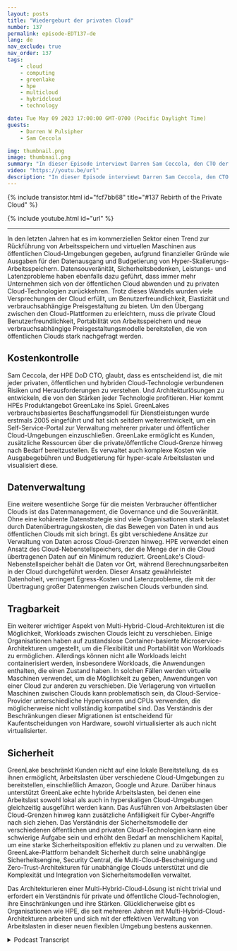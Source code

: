```yaml
---
layout: posts
title: "Wiedergeburt der privaten Cloud"
number: 137
permalink: episode-EDT137-de
lang: de
nav_exclude: true
nav_order: 137
tags:
    - cloud
    - computing
    - greenlake
    - hpe
    - multicloud
    - hybridcloud
    - technology

date: Tue May 09 2023 17:00:00 GMT-0700 (Pacific Daylight Time)
guests:
    - Darren W Pulsipher
    - Sam Ceccola

img: thumbnail.png
image: thumbnail.png
summary: "In dieser Episode interviewt Darren Sam Ceccola, den CTO der DOD für HPE, über die neuen Geschäfts- und Technologiemodelle, die die Art und Weise verändern, wie Organisationen die Hybrid Cloud nutzen."
video: "https://youtu.be/url"
description: "In dieser Episode interviewt Darren Sam Ceccola, den CTO der DOD für HPE, über die neuen Geschäfts- und Technologiemodelle, die die Art und Weise verändern, wie Organisationen die Hybrid Cloud nutzen."
---
```


<div>
{% include transistor.html id="fcf7bb68" title="#137 Rebirth of the Private Cloud" %}

{% include youtube.html id="url" %}
</div>

---

In den letzten Jahren hat es im kommerziellen Sektor einen Trend zur Rückführung von Arbeitsspeichern und virtuellen Maschinen aus öffentlichen Cloud-Umgebungen gegeben, aufgrund finanzieller Gründe wie Ausgaben für den Datenausgang und Budgetierung von Hyper-Skalierungs-Arbeitsspeichern. Datensouveränität, Sicherheitsbedenken, Leistungs- und Latenzprobleme haben ebenfalls dazu geführt, dass immer mehr Unternehmen sich von der öffentlichen Cloud abwenden und zu privaten Cloud-Technologien zurückkehren. Trotz dieses Wandels wurden viele Versprechungen der Cloud erfüllt, um Benutzerfreundlichkeit, Elastizität und verbrauchsabhängige Preisgestaltung zu bieten. Um den Übergang zwischen den Cloud-Plattformen zu erleichtern, muss die private Cloud Benutzerfreundlichkeit, Portabilität von Arbeitsspeichern und neue verbrauchsabhängige Preisgestaltungsmodelle bereitstellen, die von öffentlichen Clouds stark nachgefragt werden.

## Kostenkontrolle

Sam Ceccola, der HPE DoD CTO, glaubt, dass es entscheidend ist, die mit jeder privaten, öffentlichen und hybriden Cloud-Technologie verbundenen Risiken und Herausforderungen zu verstehen. Und Architekturlösungen zu entwickeln, die von den Stärken jeder Technologie profitieren. Hier kommt HPEs Produktangebot GreenLake ins Spiel. GreenLakes verbrauchsbasiertes Beschaffungsmodell für Dienstleistungen wurde erstmals 2005 eingeführt und hat sich seitdem weiterentwickelt, um ein Self-Service-Portal zur Verwaltung mehrerer privater und öffentlicher Cloud-Umgebungen einzuschließen. GreenLake ermöglicht es Kunden, zusätzliche Ressourcen über die private/öffentliche Cloud-Grenze hinweg nach Bedarf bereitzustellen. Es verwaltet auch komplexe Kosten wie Ausgabegebühren und Budgetierung für hyper-scale Arbeitslasten und visualisiert diese.

## Datenverwaltung

Eine weitere wesentliche Sorge für die meisten Verbraucher öffentlicher Clouds ist das Datenmanagement, die Governance und die Souveränität. Ohne eine kohärente Datenstrategie sind viele Organisationen stark belastet durch Datenübertragungskosten, die das Bewegen von Daten in und aus öffentlichen Clouds mit sich bringt. Es gibt verschiedene Ansätze zur Verwaltung von Daten across Cloud-Grenzen hinweg. HPE verwendet einen Ansatz des Cloud-Nebenstellspeichers, der die Menge der in die Cloud übertragenen Daten auf ein Minimum reduziert. GreenLake's Cloud-Nebenstellspeicher behält die Daten vor Ort, während Berechnungsarbeiten in der Cloud durchgeführt werden. Dieser Ansatz gewährleistet Datenhoheit, verringert Egress-Kosten und Latenzprobleme, die mit der Übertragung großer Datenmengen zwischen Clouds verbunden sind.

## Tragbarkeit

Ein weiterer wichtiger Aspekt von Multi-Hybrid-Cloud-Architekturen ist die Möglichkeit, Workloads zwischen Clouds leicht zu verschieben. Einige Organisationen haben auf zustandslose Container-basierte Microservice-Architekturen umgestellt, um die Flexibilität und Portabilität von Workloads zu ermöglichen. Allerdings können nicht alle Workloads leicht containerisiert werden, insbesondere Workloads, die Anwendungen enthalten, die einen Zustand haben. In solchen Fällen werden virtuelle Maschinen verwendet, um die Möglichkeit zu geben, Anwendungen von einer Cloud zur anderen zu verschieben. Die Verlagerung von virtuellen Maschinen zwischen Clouds kann problematisch sein, da Cloud-Service-Provider unterschiedliche Hypervisoren und CPUs verwenden, die möglicherweise nicht vollständig kompatibel sind. Das Verständnis der Beschränkungen dieser Migrationen ist entscheidend für Kaufentscheidungen von Hardware, sowohl virtualisierter als auch nicht virtualisierter.

## Sicherheit

GreenLake beschränkt Kunden nicht auf eine lokale Bereitstellung, da es ihnen ermöglicht, Arbeitslasten über verschiedene Cloud-Umgebungen zu bereitstellen, einschließlich Amazon, Google und Azure. Darüber hinaus unterstützt GreenLake echte hybride Arbeitslasten, bei denen eine Arbeitslast sowohl lokal als auch in hyperskaligen Cloud-Umgebungen gleichzeitig ausgeführt werden kann. Das Ausführen von Arbeitslasten über Cloud-Grenzen hinweg kann zusätzliche Anfälligkeit für Cyber-Angriffe nach sich ziehen. Das Verständnis der Sicherheitsmodelle der verschiedenen öffentlichen und privaten Cloud-Technologien kann eine schwierige Aufgabe sein und erhöht den Bedarf an menschlichem Kapital, um eine starke Sicherheitsposition effektiv zu planen und zu verwalten. Die GreenLake-Plattform behandelt Sicherheit durch seine unabhängige Sicherheitsengine, Security Central, die Multi-Cloud-Bescheinigung und Zero-Trust-Architekturen für unabhängige Clouds unterstützt und die Komplexität und Integration von Sicherheitsmodellen verwaltet.

Das Architekturieren einer Multi-Hybrid-Cloud-Lösung ist nicht trivial und erfordert ein Verständnis für private und öffentliche Cloud-Technologien, ihre Einschränkungen und ihre Stärken. Glücklicherweise gibt es Organisationen wie HPE, die seit mehreren Jahren mit Multi-Hybrid-Cloud-Architekturen arbeiten und sich mit der effektiven Verwaltung von Arbeitslasten in dieser neuen flexiblen Umgebung bestens auskennen.



<details>
<summary> Podcast Transcript </summary>

<p></p>

</details>
